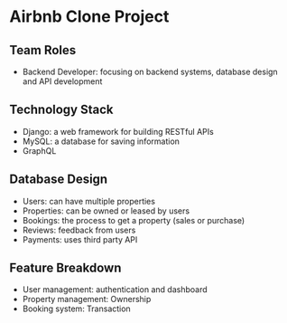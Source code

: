 # Airbnb Clone Project


## Team Roles
- Backend Developer: focusing on backend systems, database design and API development

## Technology Stack
- Django: a web framework for building RESTful APIs
- MySQL: a database for saving information
- GraphQL

## Database Design
- Users: can have multiple properties
- Properties: can be owned or leased by users
- Bookings: the process to get a property (sales or purchase)
- Reviews: feedback from users
- Payments: uses third party API

## Feature Breakdown
- User management: authentication and dashboard
- Property management: Ownership
- Booking system: Transaction

